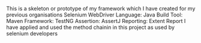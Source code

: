 This is a skeleton or prototype of my framework which I have created for my previous organisations
Selenium WebDriver 
Language: Java
Build Tool: Maven
Framework: TestNG
Assertion: AssertJ
Reporting: Extent Report
I have applied and used the method chainin in this project as used by selenium developers
